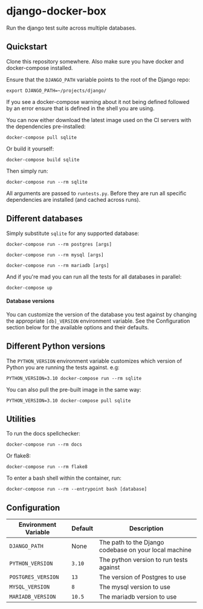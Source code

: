 # django-docker-box

Run the django test suite across multiple databases.

## Quickstart

Clone this repository somewhere. Also make sure you have docker and docker-compose installed.

Ensure that the `DJANGO_PATH` variable points to the root of the Django repo:

`export DJANGO_PATH=~/projects/django/`

If you see a docker-compose warning about it not being defined followed by an error ensure that is defined in the shell you are using.

You can now either download the latest image used on the CI servers with the dependencies pre-installed:

`docker-compose pull sqlite`

Or build it yourself:

`docker-compose build sqlite`

Then simply run:

`docker-compose run --rm sqlite`

All arguments are passed to `runtests.py`. Before they are run all specific dependencies are
installed (and cached across runs).

## Different databases

Simply substitute `sqlite` for any supported database:

`docker-compose run --rm postgres [args]`

`docker-compose run --rm mysql [args]`

`docker-compose run --rm mariadb [args]`

And if you're mad you can run all the tests for all databases in parallel:

`docker-compose up`

#### Database versions

You can customize the version of the database you test against by changing the appropriate `[db]_VERSION` environment variable. See the Configuration section below for the available options and their defaults.

## Different Python versions

The `PYTHON_VERSION` environment variable customizes which version of Python you are running the tests against. e.g:

`PYTHON_VERSION=3.10 docker-compose run --rm sqlite`

You can also pull the pre-built image in the same way:

`PYTHON_VERSION=3.10 docker-compose pull sqlite`

## Utilities

To run the docs spellchecker:

`docker-compose run --rm docs`

Or flake8:

`docker-compose run --rm flake8`

To enter a bash shell within the container, run:

`docker-compose run --rm --entrypoint bash [database]`

## Configuration

| Environment Variable | Default | Description |
| --- | --- | --- |
| `DJANGO_PATH` | None | The path to the Django codebase on your local machine |
| `PYTHON_VERSION` | `3.10` | The python version to run tests against |
| `POSTGRES_VERSION` | `13` | The version of Postgres to use |
| `MYSQL_VERSION` | `8` | The mysql version to use |
| `MARIADB_VERSION` | `10.5` | The mariadb version to use |
